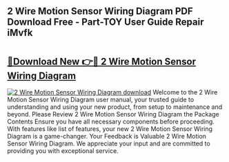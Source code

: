 ## 2 Wire Motion Sensor Wiring Diagram PDF Download Free - Part-TOY User Guide Repair iMvfk

# <h2><a href="http://dfhrvym.blite.top/?on=2+Wire+Motion+Sensor+Wiring+Diagram">🔗Download New 👉🔴 2 Wire Motion Sensor Wiring Diagram</a></h2>

[![2 Wire Motion Sensor Wiring Diagram download](https://i.imgur.com/lujVjoI.png)](http://dfhrvym.blite.top/?on=2+Wire+Motion+Sensor+Wiring+Diagram)
Welcome to the 2 Wire Motion Sensor Wiring Diagram user manual, your trusted guide to understanding and using your new product, from setup to maintenance and beyond. Please Review 2 Wire Motion Sensor Wiring Diagram the Package Contents Ensure you have all necessary components before proceeding. With features like list of features, your new 2 Wire Motion Sensor Wiring Diagram is a game-changer. Your Feedback is Valuable 2 Wire Motion Sensor Wiring Diagram. We appreciate your input and are committed to providing you with exceptional service.

